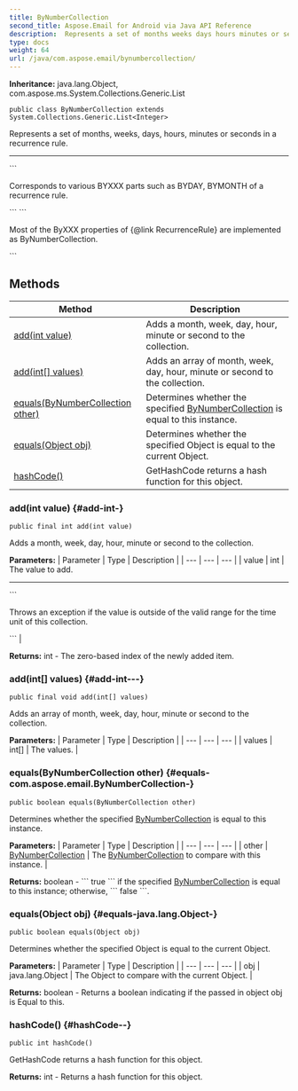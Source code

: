 ```yaml
---
title: ByNumberCollection
second_title: Aspose.Email for Android via Java API Reference
description:  Represents a set of months weeks days hours minutes or seconds in a recurrence rule.
type: docs
weight: 64
url: /java/com.aspose.email/bynumbercollection/
---
```

**Inheritance:**
java.lang.Object, com.aspose.ms.System.Collections.Generic.List
```
public class ByNumberCollection extends System.Collections.Generic.List<Integer>
```

Represents a set of months, weeks, days, hours, minutes or seconds in a recurrence rule.

--------------------

\`\`\`

Corresponds to various BYXXX parts such as BYDAY, BYMONTH of a recurrence rule.

\`\`\` \`\`\`

Most of the ByXXX properties of \{@link RecurrenceRule\} are implemented as ByNumberCollection.

\`\`\`
## Methods

| Method | Description |
| --- | --- |
| [add(int value)](#add-int-) | Adds a month, week, day, hour, minute or second to the collection. |
| [add(int[] values)](#add-int---) | Adds an array of month, week, day, hour, minute or second to the collection. |
| [equals(ByNumberCollection other)](#equals-com.aspose.email.ByNumberCollection-) | Determines whether the specified [ByNumberCollection](../../com.aspose.email/bynumbercollection) is equal to this instance. |
| [equals(Object obj)](#equals-java.lang.Object-) | Determines whether the specified Object is equal to the current Object. |
| [hashCode()](#hashCode--) | GetHashCode returns a hash function for this object. |
### add(int value) {#add-int-}
```
public final int add(int value)
```


Adds a month, week, day, hour, minute or second to the collection.

**Parameters:**
| Parameter | Type | Description |
| --- | --- | --- |
| value | int | The value to add.

--------------------

\`\`\`

Throws an exception if the value is outside of the valid range for the time unit of this collection.

\`\`\` |

**Returns:**
int - The zero-based index of the newly added item.
### add(int[] values) {#add-int---}
```
public final void add(int[] values)
```


Adds an array of month, week, day, hour, minute or second to the collection.

**Parameters:**
| Parameter | Type | Description |
| --- | --- | --- |
| values | int[] | The values. |

### equals(ByNumberCollection other) {#equals-com.aspose.email.ByNumberCollection-}
```
public boolean equals(ByNumberCollection other)
```


Determines whether the specified [ByNumberCollection](../../com.aspose.email/bynumbercollection) is equal to this instance.

**Parameters:**
| Parameter | Type | Description |
| --- | --- | --- |
| other | [ByNumberCollection](../../com.aspose.email/bynumbercollection) | The [ByNumberCollection](../../com.aspose.email/bynumbercollection) to compare with this instance. |

**Returns:**
boolean - \`\`\` true \`\`\` if the specified [ByNumberCollection](../../com.aspose.email/bynumbercollection) is equal to this instance; otherwise, \`\`\` false \`\`\`.
### equals(Object obj) {#equals-java.lang.Object-}
```
public boolean equals(Object obj)
```


Determines whether the specified Object is equal to the current Object.

**Parameters:**
| Parameter | Type | Description |
| --- | --- | --- |
| obj | java.lang.Object | The Object to compare with the current Object. |

**Returns:**
boolean - Returns a boolean indicating if the passed in object obj is Equal to this.
### hashCode() {#hashCode--}
```
public int hashCode()
```


GetHashCode returns a hash function for this object.

**Returns:**
int - Returns a hash function for this object.
